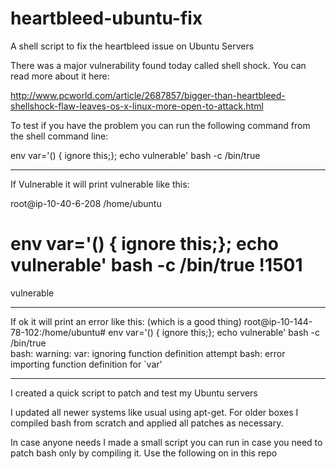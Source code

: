 # heartbleed-ubuntu-fix
A shell script to fix the heartbleed issue on Ubuntu Servers


There was a major vulnerability found today called shell shock. You can read more about it here:

http://www.pcworld.com/article/2687857/bigger-than-heartbleed-shellshock-flaw-leaves-os-x-linux-more-open-to-attack.html

To test if you have the problem you can run the following command from the shell command line:

env var='() { ignore this;}; echo vulnerable' bash -c /bin/true

-----------------------------------------------------------------------------------------------------------------

If Vulnerable it will print vulnerable like this:

root@ip-10-40-6-208 /home/ubuntu
  # env var='() { ignore this;}; echo vulnerable' bash -c /bin/true                                                                                                                                   !1501
vulnerable

------------------------------------------------------------------------------------------------------------------


If ok it will print an error like this: (which is a good thing)
root@ip-10-144-78-102:/home/ubuntu# env var='() { ignore this;}; echo vulnerable' bash -c /bin/true                                     
bash: warning: var: ignoring function definition attempt
bash: error importing function definition for `var'

------------------------------------------------------------------------------------------------------------------
I created a quick script to patch and test my Ubuntu servers

I updated all newer systems like usual using apt-get. For older boxes I compiled bash from scratch and applied all patches as necessary.

In case anyone needs I made a small script you can run in case you need to patch bash only by compiling it. Use the following on in this repo

